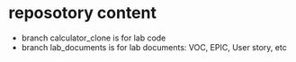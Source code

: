 # reposotory content
- branch calculator_clone is for lab code
- branch lab_documents is for lab documents: VOC, EPIC, User story, etc
